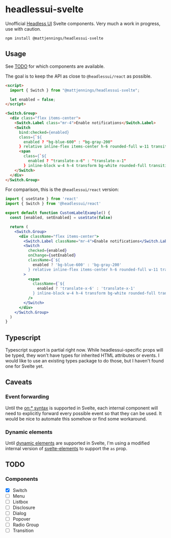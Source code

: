 # headlessui-svelte

Unofficial [Headless UI](https://headlessui.dev) Svelte components. Very much a work in progress, use with caution.

```
npm install @mattjennings/headlessui-svelte
```

## Usage

See [TODO](#TODO) for which components are available.

The goal is to keep the API as close to `@headlessui/react` as possible.

```html
<script>
  import { Switch } from "@mattjennings/headlessui-svelte";

  let enabled = false;
</script>

<Switch.Group>
  <div class="flex items-center">
    <Switch.Label class="mr-4">Enable notifications</Switch.Label>
    <Switch
      bind:checked={enabled}
      class={`${
        enabled ? "bg-blue-600" : "bg-gray-200"
      } relative inline-flex items-center h-6 rounded-full w-11 transition-colors focus:outline-none focus:ring-2 focus:ring-offset-2 focus:ring-indigo-500`}>
      <span
        class={`${
          enabled ? "translate-x-6" : "translate-x-1"
        } inline-block w-4 h-4 transform bg-white rounded-full transition-transform`} />
    </Switch>
  </div>
</Switch.Group>
```

For comparison, this is the `@headlessui/react` version:

```jsx
import { useState } from 'react'
import { Switch } from '@headlessui/react'

export default function CustomLabelExample() {
  const [enabled, setEnabled] = useState(false)

  return (
    <Switch.Group>
      <div className="flex items-center">
        <Switch.Label className="mr-4">Enable notifications</Switch.Label>
        <Switch
          checked={enabled}
          onChange={setEnabled}
          className={`${
            enabled ? 'bg-blue-600' : 'bg-gray-200'
          } relative inline-flex items-center h-6 rounded-full w-11 transition-colors focus:outline-none focus:ring-2 focus:ring-offset-2 focus:ring-indigo-500`}
        >
          <span
            className={`${
              enabled ? 'translate-x-6' : 'translate-x-1'
            } inline-block w-4 h-4 transform bg-white rounded-full transition-transform`}
          />
        </Switch>
      </div>
    </Switch.Group>
  )
}
```

## Typescript

Typescript support is partial right now. While headlessui-specific props will be typed, they won't have types for inherited HTML attributes or events. I would like to use an existing types package to do those, but I haven't found one for Svelte yet.

## Caveats

### Event forwarding

Until the [on:\* syntax](https://github.com/sveltejs/svelte/issues/2837) is supported in Svelte, each internal component will need to explicitly forward every possible event so that they can be used. It would be nice to automate this somehow or find some workaround.

### Dynamic elements

Until [dynamic elements](https://github.com/sveltejs/svelte/issues/2324) are supported in Svelte, I'm using a modified internal version of [svelte-elements](https://github.com/timhall/svelte-elements) to support the `as` prop.

## TODO

### Components

- [x] Switch
- [ ] Menu
- [ ] Listbox
- [ ] Disclosure
- [ ] Dialog
- [ ] Popover
- [ ] Radio Group
- [ ] Transition
